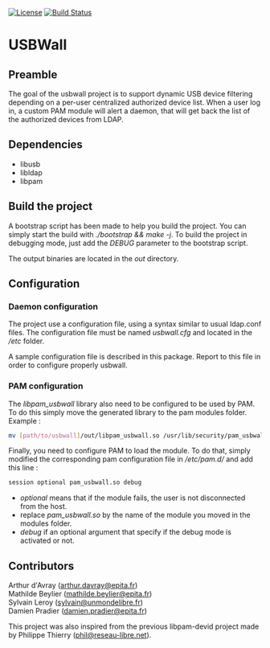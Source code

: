 [![License](https://img.shields.io/github/license/turanic/usbwall.svg)](https://github.com/Turanic/usbwall/blob/master/LICENSE)
[![Build Status](https://travis-ci.org/Turanic/usbwall.svg?branch=master)](https://travis-ci.org/Turanic/usbwall)

# USBWall

## Preamble

The goal of the usbwall project is to support dynamic USB device filtering
depending on a per-user centralized authorized device list. When a user log
in, a custom PAM module will alert a daemon, that will get back the list of
the authorized devices from LDAP.

## Dependencies

- libusb
- libldap
- libpam

## Build the project

A bootstrap script has been made to help you build the project. You can simply
start the build with *./bootstrap && make -j*. To build the project in debugging
mode, just add the *DEBUG* parameter to the bootstrap script.

The output binaries are located in the *out* directory.

## Configuration

### Daemon configuration
The project use a configuration file, using a syntax similar to usual ldap.conf
files. The configuration file must be named *usbwall.cfg* and located in the
*/etc* folder.

A sample configuration file is described in this package. Report to this file in
order to configure properly usbwall.

### PAM configuration
The *libpam_usbwall* library also need to be configured to be used by PAM. To do
this simply move the generated library to the pam modules folder. Example :
~~~sh
mv [path/to/usbwall]/out/libpam_usbwall.so /usr/lib/security/pam_usbwall.so
~~~

Finally, you need to configure PAM to load the module. To do that, simply
modified the corresponding pam configuration file in */etc/pam.d/* and add
this line :
~~~sh
session optional pam_usbwall.so debug
~~~

- *optional* means that if the module fails, the user is not disconnected from
the host.
- replace *pam_usbwall.so* by the name of the module you moved in the modules
folder.
- *debug* if an optional argument that specify if the debug mode is activated or
not.

## Contributors

Arthur d'Avray   (arthur.davray@epita.fr)  
Mathilde Beylier (mathilde.beylier@epita.fr)  
Sylvain Leroy    (sylvain@unmondelibre.fr)  
Damien Pradier   (damien.pradier@epita.fr)

This project was also inspired from the previous libpam-devid project made by
Philippe Thierry (phil@reseau-libre.net).
